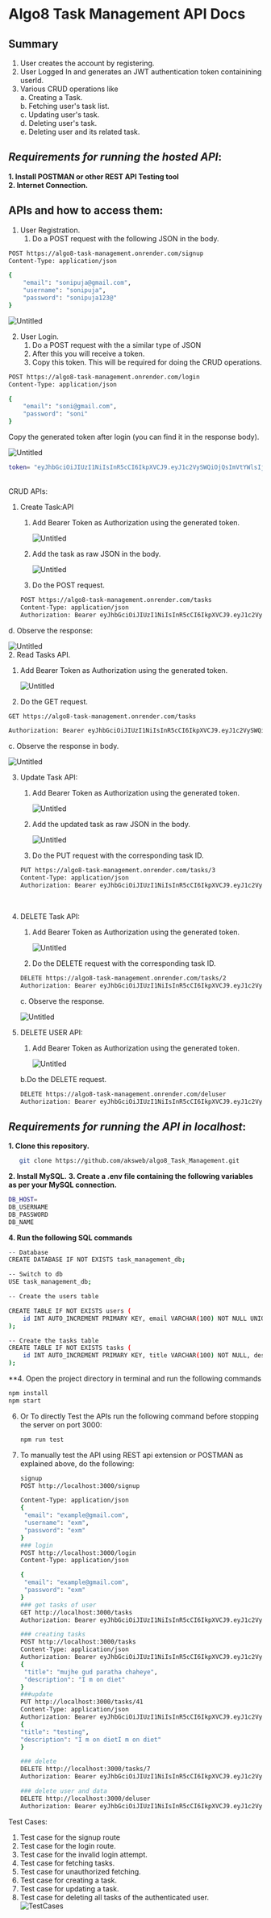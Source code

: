 # **Algo8 Task Management API Docs**

## Summary

1. User creates the account by registering.<br>
2. User Logged In and generates an JWT authentication token containining userId. <br>
3. Various CRUD operations like <br>
   a. Creating a Task. <br>
   b. Fetching user's task list.<br>
   c. Updating user's task.<br>
   d. Deleting user's task.<br>
   e. Deleting user and its related task.<br>

## _**Requirements for running the hosted API**_:

**1. Install POSTMAN or other REST API Testing tool**<br>
**2. Internet Connection.**

## **APIs and how to access them:**

1. User Registration.
   1. Do a POST request with the following JSON in the body.

```bash
POST https://algo8-task-management.onrender.com/signup
Content-Type: application/json

{
    "email": "sonipuja@gmail.com",
    "username": "sonipuja",
    "password": "sonipuja123@"
}
```

![Untitled](pics/fd6b4b7e-735b-49ca-aecc-091561bb9082.png) <br>

2. User Login.
   1. Do a POST request with the a similar type of JSON
   2. After this you will receive a token.
   3. Copy this token. This will be required for doing the CRUD operations.

```bash
POST https://algo8-task-management.onrender.com/login
Content-Type: application/json

{
    "email": "soni@gmail.com",
    "password": "soni"
}
```

Copy the generated token after login (you can find it in the response body).

![Untitled](pics/Untitled.png)

```bash
token= "eyJhbGciOiJIUzI1NiIsInR5cCI6IkpXVCJ9.eyJ1c2VySWQiOjQsImVtYWlsIjoic29uaXB1amFAZ21haWwuY29tIiwiaWF0IjoxNzEyODM1Mjg4LCJleHAiOjE3MTI4Mzg4ODh9.Jj8X5Hx5ynjgXYtGNnSr1LjyYFZjtdPjrazKq7x8LHM"
```

<br>
CRUD APIs:

1. Create Task:API

   1. Add Bearer Token as Authorization using the generated token.

      ![Untitled](pics/8a2009da-b9ba-46da-a090-7b37ce00f025.png)

   2. Add the task as raw JSON in the body.

      ![Untitled](pics/d99d8bf4-f827-4996-a819-111435bdd8e8.png)

   3. Do the POST request.

   ```bash
   POST https://algo8-task-management.onrender.com/tasks
   Content-Type: application/json
   Authorization: Bearer eyJhbGciOiJIUzI1NiIsInR5cCI6IkpXVCJ9.eyJ1c2VySWQiOjQsImVtYWlsIjoic29uaXB1amFAZ21haWwuY29tIiwiaWF0IjoxNzEyODM1Mjg4LCJleHAiOjE3MTI4Mzg4ODh9.Jj8X5Hx5ynjgXYtGNnSr1LjyYFZjtdPjrazKq7x8LHM
   ```

d. Observe the response:

![Untitled](pics/Untitled%201.png)
<br> 2. Read Tasks API.

1.  Add Bearer Token as Authorization using the generated token.

    ![Untitled](pics/Untitled%202.png)

2.  Do the GET request.

```bash
GET https://algo8-task-management.onrender.com/tasks

Authorization: Bearer eyJhbGciOiJIUzI1NiIsInR5cCI6IkpXVCJ9.eyJ1c2VySWQiOjQsImVtYWlsIjoic29uaXB1amFAZ21haWwuY29tIiwiaWF0IjoxNzEyODM1Mjg4LCJleHAiOjE3MTI4Mzg4ODh9.Jj8X5Hx5ynjgXYtGNnSr1LjyYFZjtdPjrazKq7x8LHM
```

c. Observe the response in body.

![Untitled](pics/Untitled%203.png)
<br>

3. Update Task API:

   1. Add Bearer Token as Authorization using the generated token.

      ![Untitled](pics/Untitled%204.png)

   2. Add the updated task as raw JSON in the body.

      ![Untitled](pics/Untitled%205.png)

   3. Do the PUT request with the corresponding task ID.

   ```bash
   PUT https://algo8-task-management.onrender.com/tasks/3
   Content-Type: application/json
   Authorization: Bearer eyJhbGciOiJIUzI1NiIsInR5cCI6IkpXVCJ9.eyJ1c2VySWQiOjQsImVtYWlsIjoic29uaXB1amFAZ21haWwuY29tIiwiaWF0IjoxNzEyODM1Mjg4LCJleHAiOjE3MTI4Mzg4ODh9.Jj8X5Hx5ynjgXYtGNnSr1LjyYFZjtdPjrazKq7x8LHM
   ```

   <br>

4. DELETE Task API:

   1. Add Bearer Token as Authorization using the generated token.

      ![Untitled](pics/Untitled%206.png)

   2. Do the DELETE request with the corresponding task ID.

   ```bash
   DELETE https://algo8-task-management.onrender.com/tasks/2
   Authorization: Bearer eyJhbGciOiJIUzI1NiIsInR5cCI6IkpXVCJ9.eyJ1c2VySWQiOjQsImVtYWlsIjoic29uaXB1amFAZ21haWwuY29tIiwiaWF0IjoxNzEyODM1Mjg4LCJleHAiOjE3MTI4Mzg4ODh9.Jj8X5Hx5ynjgXYtGNnSr1LjyYFZjtdPjrazKq7x8LHM
   ```

   c. Observe the response.

   ![Untitled](pics/Untitled%207.png)
   <br>

5. DELETE USER API:

   1. Add Bearer Token as Authorization using the generated token.

      ![Untitled](pics/Untitled%208.png)

   b.Do the DELETE request.
   <br>

   ```bash
   DELETE https://algo8-task-management.onrender.com/deluser
   Authorization: Bearer eyJhbGciOiJIUzI1NiIsInR5cCI6IkpXVCJ9.eyJ1c2VySWQiOjQsImVtYWlsIjoic29uaXB1amFAZ21haWwuY29tIiwiaWF0IjoxNzEyODM1Mjg4LCJleHAiOjE3MTI4Mzg4ODh9.Jj8X5Hx5ynjgXYtGNnSr1LjyYFZjtdPjrazKq7x8LHM
   ```

## _**Requirements for running the API in localhost**_:

**1. Clone this repository.** <br>
```bash
   git clone https://github.com/aksweb/algo8_Task_Management.git
```
**2. Install MySQL.**
**3. Create a .env file containing the following variables as per your MySQL connection.** <br>
```bash
DB_HOST=
DB_USERNAME
DB_PASSWORD
DB_NAME
```
**4. Run the following SQL commands** <br>
```bash
-- Database
CREATE DATABASE IF NOT EXISTS task_management_db;

-- Switch to db
USE task_management_db;

-- Create the users table

CREATE TABLE IF NOT EXISTS users (
    id INT AUTO_INCREMENT PRIMARY KEY, email VARCHAR(100) NOT NULL UNIQUE, username VARCHAR(50) NOT NULL UNIQUE, password VARCHAR(255) NOT NULL
);

-- Create the tasks table
CREATE TABLE IF NOT EXISTS tasks (
    id INT AUTO_INCREMENT PRIMARY KEY, title VARCHAR(100) NOT NULL, description TEXT, user_id INT, FOREIGN KEY (user_id) REFERENCES users (id) ON DELETE CASCADE
);
```

**4. Open the project directory in terminal and run the following commands

```bash
npm install
npm start
```

6. Or To directly Test the APIs run the following command before stopping the server on port 3000:

   ```bash
   npm run test
   ```

7. To manually test the API using REST api extension or POSTMAN as explained above, do the following:

   ```bash
   signup
   POST http://localhost:3000/signup

   Content-Type: application/json
   {
    "email": "example@gmail.com",
    "username": "exm",
    "password": "exm"
   }
   ### login
   POST http://localhost:3000/login
   Content-Type: application/json

   {
    "email": "example@gmail.com",
    "password": "exm"
   }
   ### get tasks of user
   GET http://localhost:3000/tasks
   Authorization: Bearer eyJhbGciOiJIUzI1NiIsInR5cCI6IkpXVCJ9.eyJ1c2VySWQiOjU4LCJlbWFpbCI6InNvbmFsaUBnbWFpbC5jb20iLCJpYXQiOjE3MTI4MjQ2MDUsImV4cCI6MTcxMjgyODIwNX0.vxiYTsgjb7flM7q_bnGezrrq6puIZRq-sdV50-fqB_E

   ### creating tasks
   POST http://localhost:3000/tasks
   Content-Type: application/json
   Authorization: Bearer eyJhbGciOiJIUzI1NiIsInR5cCI6IkpXVCJ9.eyJ1c2VySWQiOjU4LCJlbWFpbCI6InNvbmFsaUBnbWFpbC5jb20iLCJpYXQiOjE3MTI4MjQ2MDUsImV4cCI6MTcxMjgyODIwNX0.vxiYTsgjb7flM7q_bnGezrrq6puIZRq-sdV50-fqB_E
   {
    "title": "mujhe gud paratha chaheye",
    "description": "I m on diet"
   }
   ###update
   PUT http://localhost:3000/tasks/41
   Content-Type: application/json
   Authorization: Bearer eyJhbGciOiJIUzI1NiIsInR5cCI6IkpXVCJ9.eyJ1c2VySWQiOjU4LCJlbWFpbCI6InNvbmFsaUBnbWFpbC5jb20iLCJpYXQiOjE3MTI4MjQ2MDUsImV4cCI6MTcxMjgyODIwNX0.vxiYTsgjb7flM7q_bnGezrrq6puIZRq-sdV50-fqB_E
   {
   "title": "testing",
   "description": "I m on dietI m on diet"
   }

   ### delete
   DELETE http://localhost:3000/tasks/7
   Authorization: Bearer eyJhbGciOiJIUzI1NiIsInR5cCI6IkpXVCJ9.eyJ1c2VySWQiOjExLCJlbWFpbCI6InlhZGF2QGdtYWlsLmNvbSIsImlhdCI6MTcxMjc5NjkzNCwiZXhwIjoxNzEyODAwNTM0fQ.-7QHtq6E0u5KOsCsb-ghGeX0YmcVU63HWpYdoV9dZsA

   ### delete user and data
   DELETE http://localhost:3000/deluser
   Authorization: Bearer eyJhbGciOiJIUzI1NiIsInR5cCI6IkpXVCJ9.eyJ1c2VySWQiOjExLCJlbWFpbCI6InlhZGF2QGdtYWlsLmNvbSIsImlhdCI6MTcxMjc5NjkzNCwiZXhwIjoxNzEyODAwNTM0fQ.-7QHtq6E0u5KOsCsb-ghGeX0YmcVU63HWpYdoV9dZsA
   ```

Test Cases:

1. Test case for the signup route <br>
2. Test case for the login route. <br>
3. Test case for the invalid login attempt. <br>
4. Test case for fetching tasks. <br>
5. Test case for unauthorized fetching. <br>
6. Test case for creating a task. <br>
7. Test case for updating a task. <br>
8. Test case for deleting all tasks of the authenticated user. <br>
   ![TestCases](pics/tests.png) <br>
